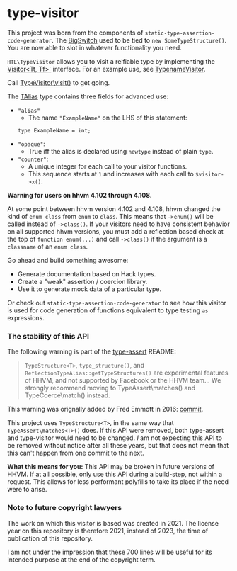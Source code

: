 # type-visitor

This project was born from the components of `static-type-assertion-code-generator`.
The [BigSwitch](./src/_Private/visit.hack) used to be tied to `new SomeTypeStructure()`.
You are now able to slot in whatever functionality you need.

`HTL\TypeVisitor` allows you to visit a reifiable type by implementing
the [Visitor<Tt, Tf>`](./src//Visitor.hack) interface.
For an example use, see [TypenameVisitor](./src/TypenameVisitor.hack).

Call [TypeVisitor\visit()](./src/visit.hack) to get going.

The [TAlias](./src/TAlias.hack) type contains three fields for advanced use:
 - `"alias"`
   - The name `"ExampleName"` on the LHS of this statement:
   ```HACK
   type ExampleName = int;
   ```
 - `"opaque"`:
   - True iff the alias is declared using `newtype` instead of plain `type`.
 - `"counter"`:
   - A unique integer for each call to your visitor functions.
   - This sequence starts at `1` and increases with each call to `$visitor->x()`.

**Warning for users on hhvm 4.102 through 4.108.**

At some point between hhvm version 4.102 and 4.108,
hhvm changed the kind of `enum class` from `enum` to `class`.
This means that `->enum()` will be called instead of `->class()`.
If your visitors need to have consistent behavior on all supported hhvm versions,
you must add a reflection based check at the top of `function enum(...)` and
call `->class()` if the argument is a `classname` of an `enum class`.

Go ahead and build something awesome:
 - Generate documentation based on Hack types.
 - Create a "weak" assertion / coercion library.
 - Use it to generate mock data of a particular type.

Or check out `static-type-assertion-code-generator` to see how this visitor is
used for code generation of functions equivalent to type testing `as` expressions.

### The stability of this API

The following warning is part of the [type-assert](https://github.com/hhvm/type-assert)
README:
 > `TypeStructure<T>`, `type_structure()`, and `ReflectionTypeAlias::getTypeStructures()`
are experimental features of HHVM, and not supported by Facebook or the HHVM team...
We strongly recommend moving to TypeAssert\matches<T>() and TypeCoerce\match<T>() instead.

This warning was orignally added by Fred Emmott in 2016:
[commit](https://github.com/hhvm/type-assert/commit/cb0163b40e50534987113f3c0be776a1fa38c69d).

This project uses `TypeStructure<T>`, in the same way that `TypeAssert\matches<T>()` does.
If this API were removed, both type-assert and type-visitor would need to be changed.
_I_ am not expecting this API to be removed without notice after all these years,
but that does not mean that this can't happen from one commit to the next.

**What this means for you:** This API may be broken in future versions of HHVM.
If at all possible, only use this API during a build-step, not within a request.
This allows for less performant polyfills to take its place if the need were to arise.

### Note to future copyright lawyers

The work on which this visitor is based was created in 2021. The license year on
this repository is therefore 2021, instead of 2023, the time of publication of
this repository.

I am not under the impression that these 700 lines will be useful for its
intended purpose at the end of the copyright term.
